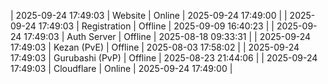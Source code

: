 | 2025-09-24 17:49:03 | Website | Online | 2025-09-24 17:49:00 |
| 2025-09-24 17:49:03 | Registration | Offline | 2025-09-09 16:40:23 |
| 2025-09-24 17:49:03 | Auth Server | Offline | 2025-08-18 09:33:31 |
| 2025-09-24 17:49:03 | Kezan (PvE) | Offline | 2025-08-03 17:58:02 |
| 2025-09-24 17:49:03 | Gurubashi (PvP) | Offline | 2025-08-23 21:44:06 |
| 2025-09-24 17:49:03 | Cloudflare | Online | 2025-09-24 17:49:00 |
